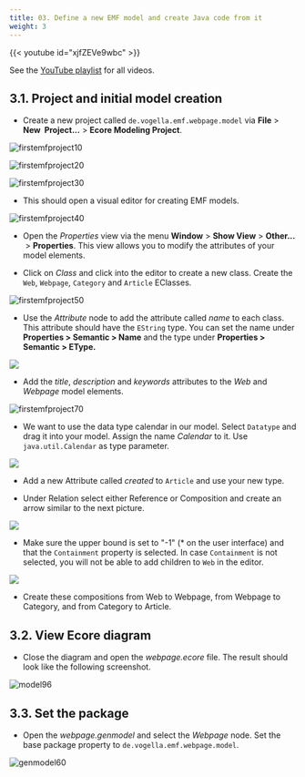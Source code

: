 ```yaml
---
title: 03. Define a new EMF model and create Java code from it
weight: 3
---
```


{{< youtube id="xjfZEVe9wbc" >}}

See the [YouTube playlist](https://www.youtube.com/playlist?list=PLGyeoukah9NbkEFnbQHtASnM6C_SnRRzv) for all videos.


## 3.1. Project and initial model creation

- Create a new project called ``de.vogella.emf.webpage.model`` via **File** > **New  Project...​** > **Ecore Modeling Project**.

![firstemfproject10](/teaching/gse/img/image6.png)

![firstemfproject20](/teaching/gse/img/image7.png)

![firstemfproject30](/teaching/gse/img/image8.png)

- This should open a visual editor for creating EMF models.

![firstemfproject40](/teaching/gse/img/image9.png)

- Open the *Properties* view via the menu **Window** > **Show View** > **Other...​** > **Properties**. This view allows you to modify the attributes of your model elements.

- Click on *Class* and click into the editor to create a new class. Create the ``Web``, ``Webpage``, ``Category`` and `Article` EClasses.

![firstemfproject50](/teaching/gse/img/image10.png)

- Use the *Attribute* node to add the attribute called *name* to each class. This attribute should have the `EString` type. You can set the name under **Properties \> Semantic \> Name** and the type under **Properties \> Semantic \> EType.**

![](/teaching/gse/img/image11.png)

- Add the *title*, *description* and *keywords* attributes to the *Web* and *Webpage* model elements.

![firstemfproject70](/teaching/gse/img/image12.png)

- We want to use the data type calendar in our model. Select ``Datatype`` and drag it into your model. Assign the name *Calendar* to it. Use ``java.util.Calendar`` as type parameter.

![](/teaching/gse/img/image13.png)

- Add a new Attribute called *created* to ``Article`` and use your new type.

- Under Relation select either Reference or Composition and create an arrow similar to the next picture.

![](/teaching/gse/img/image14.png)

- Make sure the upper bound is set to \"-1\" (\* on the user interface) and that the ``Containment`` property is selected. In case ``Containment`` is not selected, you will not be able to add children to ``Web`` in the editor.

![](/teaching/gse/img/image15.png)

- Create these compositions from Web to Webpage, from Webpage to Category, and from Category to Article.

## 3.2. View Ecore diagram

- Close the diagram and open the *webpage.ecore* file. The result should look like the following screenshot.

![model96](/teaching/gse/img/image16.png)

## 3.3. Set the package

- Open the *webpage.genmodel* and select the *Webpage* node. Set the base package property to ``de.vogella.emf.webpage.model``.

![genmodel60](/teaching/gse/img/image17.png)